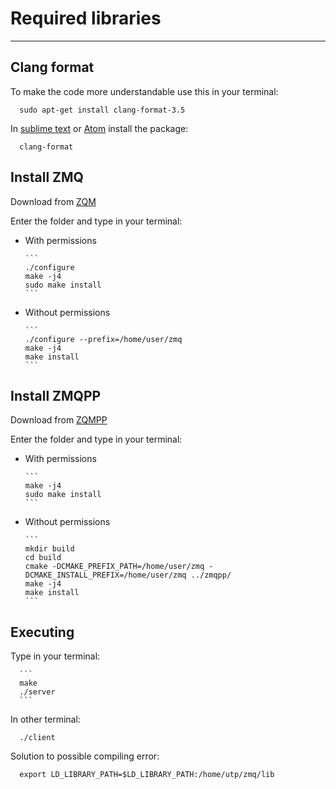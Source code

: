 # Required libraries
---
## Clang format
To make the code more understandable use this in your terminal:

      sudo apt-get install clang-format-3.5

In [sublime text](https://www.sublimetext.com/) or [Atom](https://atom.io/) install the package:

      clang-format

## Install ZMQ

Download from [ZQM](http://zeromq.org/)

Enter the folder and type in your terminal:

* With permissions

      ``` 
      ./configure 
      make -j4 
      sudo make install
      ```

* Without permissions

      ``` 
      ./configure --prefix=/home/user/zmq
      make -j4
      make install
      ```

## Install ZMQPP

Download from [ZQMPP](https://github.com/zeromq/zmqpp)

Enter the folder and type in your terminal:

* With permissions

      ``` 
      make -j4
      sudo make install
      ```

* Without permissions

      ```
      mkdir build
      cd build
      cmake -DCMAKE_PREFIX_PATH=/home/user/zmq -DCMAKE_INSTALL_PREFIX=/home/user/zmq ../zmqpp/
      make -j4
      make install
      ```

## Executing

Type in your terminal:

      ```
      make
      ./server
      ```

In other terminal:

      ./client

Solution to possible compiling error:

      export LD_LIBRARY_PATH=$LD_LIBRARY_PATH:/home/utp/zmq/lib
